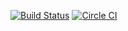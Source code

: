 [![Build Status](https://travis-ci.org/HashDataInc/docs.svg?branch=master)](https://travis-ci.org/HashDataInc/docs)
[![Circle CI](https://circleci.com/gh/HashDataInc/docs/tree/master.svg?style=svg)](https://circleci.com/gh/HashDataInc/docs/tree/master)
